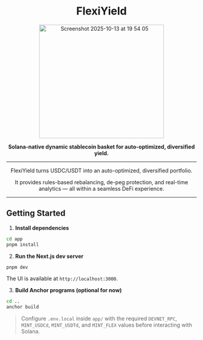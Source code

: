 <h1 align="center">FlexiYield</h1>

<p align="center">
  <img width="330" height="301" alt="Screenshot 2025-10-13 at 19 54 05" src="https://github.com/user-attachments/assets/b0948993-7b98-439c-863c-8e4e5aa3f653" />
</p>

<p align="center">
  <b>Solana-native dynamic stablecoin basket for auto-optimized, diversified yield.</b>
</p>

---

<p align="center">
FlexiYield turns USDC/USDT into an auto-optimized, diversified portfolio.  
</p>

 <p align="center"> 
It provides rules-based rebalancing, de-peg protection, and real-time analytics — all within a seamless DeFi experience.
</p>

---

## Getting Started

1. **Install dependencies**
  ```bash
  cd app
  pnpm install
  ```

2. **Run the Next.js dev server**
  ```bash
  pnpm dev
  ```
  The UI is available at `http://localhost:3000`.

3. **Build Anchor programs (optional for now)**
  ```bash
  cd ..
  anchor build
  ```

> Configure `.env.local` inside `app/` with the required `DEVNET_RPC`, `MINT_USDCd`, `MINT_USDTd`, and `MINT_FLEX` values before interacting with Solana.
